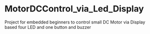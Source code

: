 # MotorDCControl_via_Led_Display
Project for embedded beginners to control small DC Motor via Display based four LED and one button and buzzer
